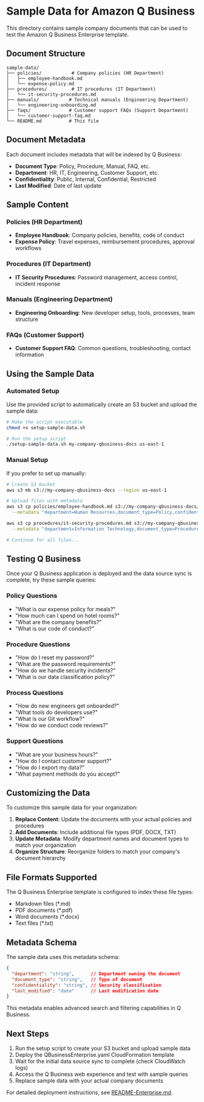 # Sample Data for Amazon Q Business

This directory contains sample company documents that can be used to test the Amazon Q Business Enterprise template.

## Document Structure

```
sample-data/
├── policies/           # Company policies (HR Department)
│   ├── employee-handbook.md
│   └── expense-policy.md
├── procedures/         # IT procedures (IT Department)
│   └── it-security-procedures.md
├── manuals/           # Technical manuals (Engineering Department)
│   └── engineering-onboarding.md
├── faqs/              # Customer support FAQs (Support Department)
│   └── customer-support-faq.md
└── README.md          # This file
```

## Document Metadata

Each document includes metadata that will be indexed by Q Business:

- **Document Type**: Policy, Procedure, Manual, FAQ, etc.
- **Department**: HR, IT, Engineering, Customer Support, etc.
- **Confidentiality**: Public, Internal, Confidential, Restricted
- **Last Modified**: Date of last update

## Sample Content

### Policies (HR Department)
- **Employee Handbook**: Company policies, benefits, code of conduct
- **Expense Policy**: Travel expenses, reimbursement procedures, approval workflows

### Procedures (IT Department)
- **IT Security Procedures**: Password management, access control, incident response

### Manuals (Engineering Department)
- **Engineering Onboarding**: New developer setup, tools, processes, team structure

### FAQs (Customer Support)
- **Customer Support FAQ**: Common questions, troubleshooting, contact information

## Using the Sample Data

### Automated Setup
Use the provided script to automatically create an S3 bucket and upload the sample data:

```bash
# Make the script executable
chmod +x setup-sample-data.sh

# Run the setup script
./setup-sample-data.sh my-company-qbusiness-docs us-east-1
```

### Manual Setup
If you prefer to set up manually:

```bash
# Create S3 bucket
aws s3 mb s3://my-company-qbusiness-docs --region us-east-1

# Upload files with metadata
aws s3 cp policies/employee-handbook.md s3://my-company-qbusiness-docs/policies/employee-handbook.md \
  --metadata "department=Human Resources,document_type=Policy,confidentiality=Internal"

aws s3 cp procedures/it-security-procedures.md s3://my-company-qbusiness-docs/procedures/it-security-procedures.md \
  --metadata "department=Information Technology,document_type=Procedure,confidentiality=Internal"

# Continue for all files...
```

## Testing Q Business

Once your Q Business application is deployed and the data source sync is complete, try these sample queries:

### Policy Questions
- "What is our expense policy for meals?"
- "How much can I spend on hotel rooms?"
- "What are the company benefits?"
- "What is our code of conduct?"

### Procedure Questions
- "How do I reset my password?"
- "What are the password requirements?"
- "How do we handle security incidents?"
- "What is our data classification policy?"

### Process Questions
- "How do new engineers get onboarded?"
- "What tools do developers use?"
- "What is our Git workflow?"
- "How do we conduct code reviews?"

### Support Questions
- "What are your business hours?"
- "How do I contact customer support?"
- "How do I export my data?"
- "What payment methods do you accept?"

## Customizing the Data

To customize this sample data for your organization:

1. **Replace Content**: Update the documents with your actual policies and procedures
2. **Add Documents**: Include additional file types (PDF, DOCX, TXT)
3. **Update Metadata**: Modify department names and document types to match your organization
4. **Organize Structure**: Reorganize folders to match your company's document hierarchy

## File Formats Supported

The Q Business Enterprise template is configured to index these file types:
- Markdown files (*.md)
- PDF documents (*.pdf)
- Word documents (*.docx)
- Text files (*.txt)

## Metadata Schema

The sample data uses this metadata schema:

```json
{
  "department": "string",      // Department owning the document
  "document_type": "string",   // Type of document
  "confidentiality": "string", // Security classification
  "last_modified": "date"      // Last modification date
}
```

This metadata enables advanced search and filtering capabilities in Q Business.

## Next Steps

1. Run the setup script to create your S3 bucket and upload sample data
2. Deploy the QBusinessEnterprise.yaml CloudFormation template
3. Wait for the initial data source sync to complete (check CloudWatch logs)
4. Access the Q Business web experience and test with sample queries
5. Replace sample data with your actual company documents

For detailed deployment instructions, see [README-Enterprise.md](../README-Enterprise.md).
